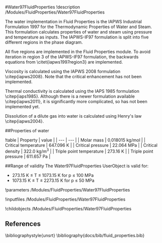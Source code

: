 #Water97FluidProperties
!description /Modules/FluidProperties/Water97FluidProperties

The water implementation in Fluid Properties is the IAPWS Industrial Formulation 1997
for the Thermodynamic Properties of Water and Steam. This formulation calculates
properties of water and steam using pressure and temperature as inputs. The IAPWS-IF97
formulation is split into five different regions in the phase diagram.

All five regions are implemented in the Fluid Properties module. To avoid iteration
in region 3 of the IAPWS-IF97 formulation, the backwards equations from \citet{iapws1997region3}
are implemented.

Viscosity is calculated using the IAPWS 2008 formulation \citep{iapws2008}. Note that the critical
enhancement has not been implemented.

Thermal conductivity is calculated using the IAPS 1985 formulation \citep{iaps1985}. Although there
is a newer formulation available \citep{iapws2011}, it is significantly more complicated, so has not
been implemented yet.

Dissolution of a dilute gas into water is calculated using Henry's law \citep{iapws2004}.

##Properties of water

!table
| Property             | value |
| --- | --- |
| Molar mass           | 0.018015 kg/mol |
| Critical temperature | 647.096 K       |
| Critical pressure    | 22.064 MPa        |
| Critical density     | 322.0 kg/m$^3$ |
| Triple point temperature | 273.16 K |
| Triple point pressure | 611.657 Pa |

##Range of validity
The Water97FluidProperties UserObject is valid for:

- 273.15 K $\le$ T $\le$ 1073.15 K for p $\le$ 100 MPa
- 1073.15 K $\le$ T $\le$ 2273.15 K for p $\le$ 50 MPa

!parameters /Modules/FluidProperties/Water97FluidProperties

!inputfiles /Modules/FluidProperties/Water97FluidProperties

!childobjects /Modules/FluidProperties/Water97FluidProperties

## References
\bibliographystyle{unsrt}
\bibliography{docs/bib/fluid_properties.bib}
